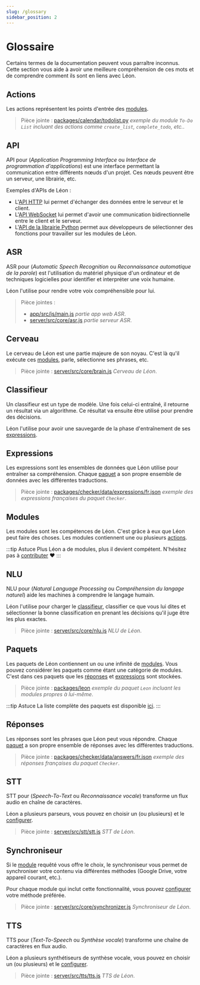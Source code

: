 ```yaml
---
slug: /glossary
sidebar_position: 2
---
```


# Glossaire

Certains termes de la documentation peuvent vous parraître inconnus. Cette section vous aide à avoir une meilleure compréhension de ces mots et de comprendre comment ils sont en liens avec Léon.

## Actions

Les actions représentent les points d'entrée des [modules](/fr-FR/glossary#modules).

> Pièce jointe : [packages/calendar/todolist.py](https://github.com/leon-ai/leon/tree/master/packages/calendar/todolist.py) *exemple du module `To-Do List` incluant des actions comme `create_list`, `complete_todo`, etc.*.

## API

API pour (*Application Programming Interface* ou *Interface de programmation d'applications*) est une interface permettant la communication entre différents nœuds d'un projet. Ces nœuds peuvent être un serveur, une librairie, etc.

Exemples d'APIs de Léon :
- L'[API HTTP](https://github.com/leon-ai/leon/tree/master/server/src/api) lui permet d'échanger des données entre le serveur et le client.
- L'[API WebSocket](https://github.com/leon-ai/leon/blob/master/server/src/core/server.js) lui permet d'avoir une communication bidirectionnelle entre le client et le serveur.
- L'[API de la librairie Python](https://github.com/leon-ai/leon/blob/master/bridges/python/utils.py) permet aux développeurs de sélectionner des fonctions pour travailler sur les modules de Léon.

## ASR

ASR pour (*Automatic Speech Recognition* ou *Reconnaissance automatique de la parole*) est l'utilisation du matériel physique d'un ordinateur et de techniques logicielles pour identifier et interpréter une voix humaine.

Léon l'utilise pour rendre votre voix compréhensible pour lui.

> Pièce jointes :
> - [app/src/js/main.js](https://github.com/leon-ai/leon/blob/master/app/src/js/main.js) *partie app web ASR*.
> - [server/src/core/asr.js](https://github.com/leon-ai/leon/blob/master/server/src/core/asr.js) *partie serveur ASR*.

## Cerveau

Le cerveau de Léon est une partie majeure de son noyau. C'est là qu'il exécute ces [modules](/fr-FR/glossary#modules), parle, sélectionne ses phrases, etc.

> Pièce jointe : [server/src/core/brain.js](https://github.com/leon-ai/leon/blob/master/server/src/core/brain.js) *Cerveau de Léon*.

## Classifieur

Un classifieur est un type de modèle. Une fois celui-ci entraîné, il retourne un résultat via un algorithme.
Ce résultat va ensuite être utilisé pour prendre des décisions.

Léon l'utilise pour avoir une sauvegarde de la phase d'entraînement de ses [expressions](/fr-FR/glossary#expressions).

## Expressions

Les expressions sont les ensembles de données que Léon utilise pour entraîner sa compréhension.
Chaque [paquet](/fr-FR/glossary#paquets) a son propre ensemble de données avec les différentes traductions.

> Pièce jointe : [packages/checker/data/expressions/fr.json](https://github.com/leon-ai/leon/blob/master/packages/checker/data/expressions/fr.json) *exemple des expressions françaises du paquet `Checker`*.

## Modules

Les modules sont les compétences de Léon. C'est grâce à eux que Léon peut faire des choses. Les modules contiennent une ou plusieurs [actions](/fr-FR/glossary#actions).

:::tip Astuce
Plus Léon a de modules, plus il devient compétent.
N'hésitez pas à [contributer](https://github.com/leon-ai/leon/blob/master/.github/CONTRIBUTING.md) ❤️
:::

## NLU

NLU pour (*Natural Language Processing* ou *Compréhension du langage naturel*) aide les machines à comprendre le langage humain.

Léon l'utilise pour charger le [classifieur](/fr-FR/glossary#classifieur), classifier ce que vous lui dites et sélectionner la bonne classification en prenant les décisions qu'il juge être les plus exactes.

> Pièce jointe : [server/src/core/nlu.js](https://github.com/leon-ai/leon/blob/master/server/src/core/nlu.js) *NLU de Léon*.

## Paquets

Les paquets de Léon contiennent un ou une infinité de [modules](/fr-FR/glossary#modules). Vous pouvez considérer les paquets comme étant une catégorie de modules. C'est dans ces paquets que les [réponses](/fr-FR/glossary#reponses) et [expressions](/fr-FR/glossary#expressions) sont stockées.

> Pièce jointe : [packages/leon](https://github.com/leon-ai/leon/tree/master/packages/leon) *exemple du paquet `Leon` incluant les modules propres à lui-même*.

:::tip Astuce
La liste complète des paquets est disponible [ici](https://github.com/leon-ai/leon/tree/master/packages).
:::

## Réponses

Les réponses sont les phrases que Léon peut vous répondre.
Chaque [paquet](/fr-FR/glossary#paquets) a son propre ensemble de réponses avec les différentes traductions.

> Pièce jointe : [packages/checker/data/answers/fr.json](https://github.com/leon-ai/leon/blob/master/packages/checker/data/answers/fr.json) *exemple des réponses françaises du paquet `Checker`*.

## STT

STT pour (*Speech-To-Text* ou *Reconnaissance vocale*) transforme un flux audio en chaîne de caractères.

Léon a plusieurs parseurs, vous pouvez en choisir un (ou plusieurs) et le [configurer](/fr-FR/configuration#voix).

> Pièce jointe : [server/src/stt/stt.js](https://github.com/leon-ai/leon/blob/master/server/src/stt/stt.js) *STT de Léon*.

## Synchroniseur

Si le [module](/fr-FR/glossary#modules) requêté vous offre le choix, le synchroniseur vous permet de synchroniser votre contenu via différentes méthodes (Google Drive, votre appareil courant, etc.).

Pour chaque module qui inclut cette fonctionnalité, vous pouvez [configurer](/fr-FR/configuration#synchroniseur) votre méthode préférée.

> Pièce jointe : [server/src/core/synchronizer.js](https://github.com/leon-ai/leon/blob/master/server/src/core/synchronizer.js) *Synchroniseur de Léon*.

## TTS

TTS pour (*Text-To-Speech* ou *Synthèse vocale*) transforme une chaîne de caractères en flux audio.

Léon a plusieurs synthétiseurs de synthèse vocale, vous pouvez en choisir un (ou plusieurs) et le [configurer](/fr-FR/configuration#voix).

> Pièce jointe : [server/src/tts/tts.js](https://github.com/leon-ai/leon/blob/master/server/src/tts/tts.js) *TTS de Léon*.
